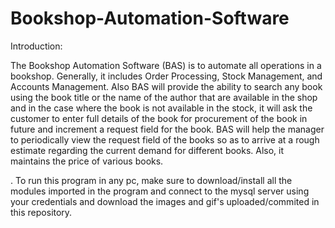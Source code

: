 # Bookshop-Automation-Software


Introduction:

   The Bookshop Automation Software (BAS) is to automate all operations in a bookshop.
Generally, it includes Order Processing, Stock Management, and Accounts Management. Also
BAS will provide the ability to search any book using the book title or the name of the author
that are available in the shop and in the case where the book is not available in the stock, it will ask
the customer to enter full details of the book for procurement of the book in future and
increment a request field for the book.
BAS will help the manager to periodically view the request field of the books so as to arrive at a
rough estimate regarding the current demand for different books. Also, it maintains the price of
various books.

. To run this program in any pc, make sure to download/install all the modules imported in the program and connect to the mysql server using your credentials 
and download the images and gif's uploaded/commited in this repository.
